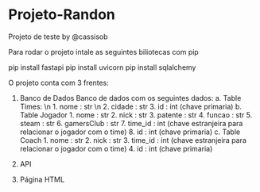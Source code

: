 # Projeto-Randon

Projeto de teste by @cassisob

Para rodar o projeto intale as seguintes biliotecas com pip

pip install fastapi
pip install uvicorn
pip install sqlalchemy

O projeto conta com 3 frentes:
  1. Banco de Dados
      Banco de dados com os seguintes dados:
        a. Table Times: \n
          1. nome : str \n
          2. cidade : str
          3. id : int (chave primaria)
        b. Table Jogador
          1. nome : str
          2. nick : str
          3. patente : str
          4. funcao : str
          5. steam : str
          6. gamersClub : str
          7. time_id : int (chave estranjeira para relacionar o jogador com o time)
          8. id : int (chave primaria)
       c. Table Coach
          1. nome : str
          2. nick : str
          3. time_id : int (chave estranjeira para relacionar o jogador com o time)
          4. id : int (chave primaria)
  3. API
     
  5. Página HTML
